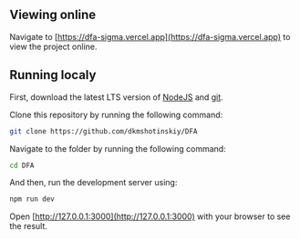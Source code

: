 ## Viewing online

Navigate to [https://dfa-sigma.vercel.app](https://dfa-sigma.vercel.app) to view the project online.

## Running localy

First, download the latest LTS version of [NodeJS](https://nodejs.org) and [git](https://git-scm.com).

Clone this repository by running the following command:

```bash
git clone https://github.com/dkmshotinskiy/DFA
```

Navigate to the folder by running the following command:

```bash
cd DFA
```

And then, run the development server using:

```bash
npm run dev
```

Open [http://127.0.0.1:3000](http://127.0.0.1:3000) with your browser to see the result.